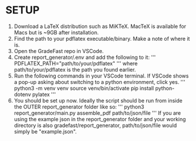 # SETUP

1. Download a LaTeX distribution such as MiKTeX. MacTeX is available for Macs but is ~9GB after installation.
2. Find the path to your pdflatex executable/binary. Make a note of where it is.
3. Open the GradeFast repo in VSCode.
4. Create report_generator/.env and add the following to it:
'''
PDFLATEX_PATH="path/to/your/pdflatex"
'''
where path/to/your/pdflatex is the path you found earlier.
5. Run the following commands in your VSCode terminal. If VSCode shows a pop-up asking about switching to a python environment, click yes.
'''
python3 -m venv venv
source venv/bin/activate
pip install python-dotenv pylatex
'''
6. You should be set up now. Ideally the script should be run from inside the OUTER report_generator folder like so:
'''
python3 report_generator/main.py assemble_pdf path/to/json/file
'''
If you are using the example json in the report_generator folder and your working directory is also gradefast/report_generator, path/to/json/file would simply be "example.json".
